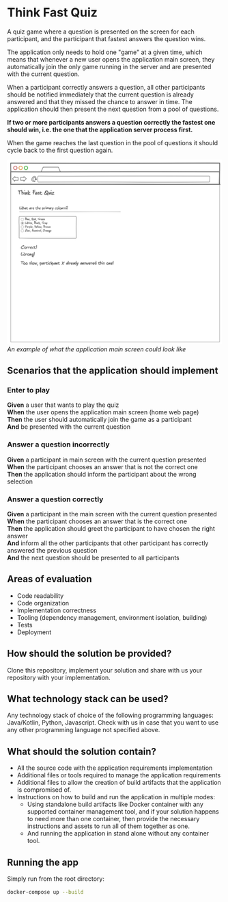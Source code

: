 # Think Fast Quiz

A quiz game where a question is presented on the screen for each participant, and the participant that fastest answers the question wins.

The application only needs to hold one "game" at a given time, which means that whenever a new user opens the application main screen, they automatically join the only game running in the server and are presented with the current question.

When a participant correctly answers a question, all other participants should be notified immediately that the current question is already answered and that they missed the chance to answer in time. The application should then present the next question from a pool of questions.

**If two or more participants answers a question correctly the fastest one should win, i.e. the one that the application server process first.**

When the game reaches the last question in the pool of questions it should cycle back to the first question again.

![main screen](docs/images/think-fast-quiz-main-screen.png)
*An example of what the application main screen could look like*

## Scenarios that the application should implement

### Enter to play

**Given** a user that wants to play the quiz <br/>
**When** the user opens the application main screen (home web page) <br/> 
**Then** the user should automatically join the game as a participant <br/>
**And** be presented with the current question <br/>

### Answer a question incorrectly

**Given** a participant in main screen with the current question presented <br/>
**When** the participant chooses an answer that is not the correct one <br/>
**Then** the application should inform the participant about the wrong selection <br/>

### Answer a question correctly

**Given** a participant in the main screen with the current question presented <br/>
**When** the participant chooses an answer that is the correct one <br/>
**Then** the application should greet the participant to have chosen the right answer <br/>
**And** inform all the other participants that other participant has correctly answered the previous question <br/>
**And** the next question should be presented to all participants <br/>

## Areas of evaluation

- Code readability
- Code organization
- Implementation correctness
- Tooling (dependency management, environment isolation, building)
- Tests
- Deployment

## How should the solution be provided?

Clone this repository, implement your solution and share with us your repository with your implementation.

## What technology stack can be used?

Any technology stack of choice of the following programming languages: Java/Kotlin, Python, Javascript.
Check with us in case that you want to use any other programming language not specified above.

## What should the solution contain?

- All the source code with the application requirements implementation
- Additional files or tools required to manage the application requirements
- Additional files to allow the creation of build artifacts that the application is compromised of. 
- Instructions on how to build and run the application in multiple modes:
  - Using standalone build artifacts like Docker container with any supported container management tool, and if your solution happens to need more than one container, then provide the necessary instructions and assets to run all of them together as one.
  - And running the application in stand alone without any container tool. 

## Running the app

Simply run from the root directory:

```bash
docker-compose up --build
```